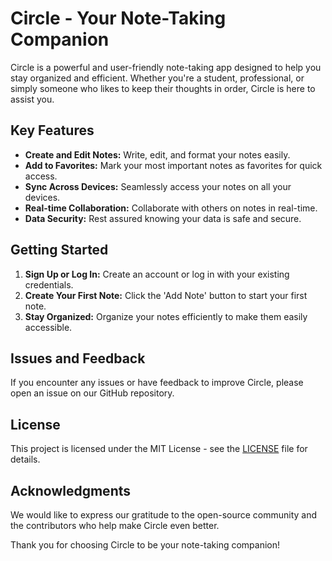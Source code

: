 # Circle - Your Note-Taking Companion

Circle is a powerful and user-friendly note-taking app designed to help you stay organized and efficient. Whether you're a student, professional, or simply someone who likes to keep their thoughts in order, Circle is here to assist you.

## Key Features

- **Create and Edit Notes:** Write, edit, and format your notes easily.
- **Add to Favorites:** Mark your most important notes as favorites for quick access.
- **Sync Across Devices:** Seamlessly access your notes on all your devices.
- **Real-time Collaboration:** Collaborate with others on notes in real-time.
- **Data Security:** Rest assured knowing your data is safe and secure.

## Getting Started

1. **Sign Up or Log In:** Create an account or log in with your existing credentials.
2. **Create Your First Note:** Click the 'Add Note' button to start your first note.
3. **Stay Organized:** Organize your notes efficiently to make them easily accessible.

## Issues and Feedback

If you encounter any issues or have feedback to improve Circle, please open an issue on our GitHub repository.

## License

This project is licensed under the MIT License - see the [LICENSE](LICENSE) file for details.

## Acknowledgments

We would like to express our gratitude to the open-source community and the contributors who help make Circle even better.

Thank you for choosing Circle to be your note-taking companion!

